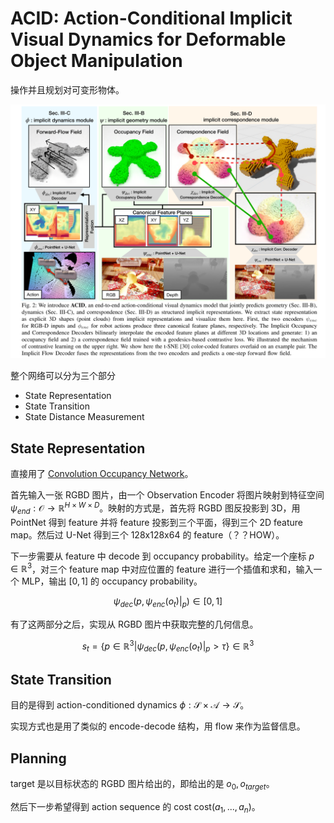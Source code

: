 # ACID: Action-Conditional Implicit Visual Dynamics for Deformable Object Manipulation
操作并且规划对可变形物体。

![](../imgs/acid.png)

整个网络可以分为三个部分
- State Representation
- State Transition
- State Distance Measurement

## State Representation
直接用了 [Convolution Occupancy Network](./2020%20Convolutional%20Occupancy%20Network.md)。

首先输入一张 RGBD 图片，由一个 Observation Encoder 将图片映射到特征空间 $\psi_{end}:\mathcal{O}\rightarrow \mathbb{R}^{H\times W\times D}$。映射的方式是，首先将 RGBD 图反投影到 3D，用 PointNet 得到 feature 并将 feature 投影到三个平面，得到三个 2D feature map。然后过 U-Net 得到三个 128x128x64 的 feature（？？HOW）。

下一步需要从 feature 中 decode 到 occupancy probability。给定一个座标 $p\in \mathbb{R}^3$，对三个 feature map 中对应位置的 feature 进行一个插值和求和，输入一个 MLP，输出 $[0,1]$ 的 occupancy probability。

$$\psi_{dec}(p, \psi_{enc}(o_t)|_p)\in[0,1]$$

有了这两部分之后，实现从 RGBD 图片中获取完整的几何信息。

$$s_t = \{p\in\mathbb{R}^3|\psi_{dec}(p, \psi_{enc}(o_t)|_p > \tau\}\in \mathbb{R}^3$$

## State Transition
目的是得到 action-conditioned dynamics $\phi:\mathcal{S}\times\mathcal{A}\rightarrow\mathcal{S}$。

实现方式也是用了类似的 encode-decode 结构，用 flow 来作为监督信息。

## Planning
target 是以目标状态的 RGBD 图片给出的，即给出的是 $o_{0},o_{target}$。

然后下一步希望得到 action sequence 的 cost $\text{cost}(a_1,...,a_n)$。